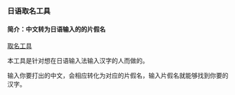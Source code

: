 ### 日语取名工具

#### 简介：中文转为日语输入的的片假名
[取名工具](https://lionet-blog.github.io/ja-jpINzh-cn/)

本工具是针对想在日语输入法输入汉字的人而做的。

输入你要打出的中文，会相应转化为对应的片假名，输入片假名就能够找到你要的汉字。

